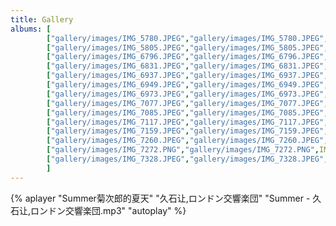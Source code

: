 ```yaml
---
title: Gallery
albums: [
        ["gallery/images/IMG_5780.JPEG","gallery/images/IMG_5780.JPEG",IMG_5780],
        ["gallery/images/IMG_5805.JPEG","gallery/images/IMG_5805.JPEG",IMG_5805],
        ["gallery/images/IMG_6796.JPEG","gallery/images/IMG_6796.JPEG",IMG_6796],
        ["gallery/images/IMG_6831.JPEG","gallery/images/IMG_6831.JPEG",IMG_6831],
        ["gallery/images/IMG_6937.JPEG","gallery/images/IMG_6937.JPEG",IMG_6937],
        ["gallery/images/IMG_6949.JPEG","gallery/images/IMG_6949.JPEG",IMG_6949],
        ["gallery/images/IMG_6973.JPEG","gallery/images/IMG_6973.JPEG",IMG_6973],
        ["gallery/images/IMG_7077.JPEG","gallery/images/IMG_7077.JPEG",IMG_7077],
        ["gallery/images/IMG_7085.JPEG","gallery/images/IMG_7085.JPEG",IMG_7085],
        ["gallery/images/IMG_7117.JPEG","gallery/images/IMG_7117.JPEG",IMG_7117],
        ["gallery/images/IMG_7159.JPEG","gallery/images/IMG_7159.JPEG",IMG_7159],
        ["gallery/images/IMG_7260.JPEG","gallery/images/IMG_7260.JPEG",IMG_7260],
        ["gallery/images/IMG_7272.PNG","gallery/images/IMG_7272.PNG",IMG_7272],
        ["gallery/images/IMG_7328.JPEG","gallery/images/IMG_7328.JPEG",IMG_7328]
        ]
---
```


{% aplayer "Summer菊次郎的夏天" "久石让,ロンドン交響楽団" "Summer - 久石让,ロンドン交響楽団.mp3" "autoplay" %}

